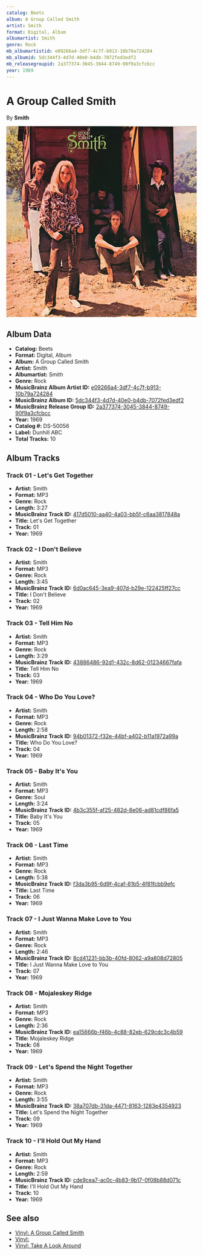 ```yaml
---
catalog: Beets
album: A Group Called Smith
artist: Smith
format: Digital, Album
albumartist: Smith
genre: Rock
mb_albumartistid: e09266a4-3df7-4c7f-b913-10b79a724284
mb_albumid: 5dc344f3-4d7d-40e0-b4db-7072fed3edf2
mb_releasegroupid: 2a377374-3045-3844-8749-90f9a3cfcbcc
year: 1969
---
```


# A Group Called Smith

By **Smith**

![](../../assets/beetscovers/Smith-A_Group_Called_Smith.jpg)

## Album Data

- **Catalog:** Beets
- **Format:** Digital, Album
- **Album:** A Group Called Smith
- **Artist:** Smith
- **Albumartist:** Smith
- **Genre:** Rock
- **MusicBrainz Album Artist ID:** [e09266a4-3df7-4c7f-b913-10b79a724284](https://musicbrainz.org/artist/e09266a4-3df7-4c7f-b913-10b79a724284)
- **MusicBrainz Album ID:** [5dc344f3-4d7d-40e0-b4db-7072fed3edf2](https://musicbrainz.org/release/5dc344f3-4d7d-40e0-b4db-7072fed3edf2)
- **MusicBrainz Release Group ID:** [2a377374-3045-3844-8749-90f9a3cfcbcc](https://musicbrainz.org/release-group/2a377374-3045-3844-8749-90f9a3cfcbcc)
- **Year:** 1969
- **Catalog #:** DS-50056
- **Label:** Dunhill ABC
- **Total Tracks:** 10

## Album Tracks

### Track 01 - Let's Get Together

- **Artist:** Smith
- **Format:** MP3
- **Genre:** Rock
- **Length:** 3:27
- **MusicBrainz Track ID:** [417d5010-aa40-4a03-bb5f-c6aa3817848a](https://musicbrainz.org/recording/417d5010-aa40-4a03-bb5f-c6aa3817848a)
- **Title:** Let's Get Together
- **Track:** 01
- **Year:** 1969

### Track 02 - I Don't Believe

- **Artist:** Smith
- **Format:** MP3
- **Genre:** Rock
- **Length:** 3:45
- **MusicBrainz Track ID:** [6d0ac645-3ea9-407d-b29e-122425ff27cc](https://musicbrainz.org/recording/6d0ac645-3ea9-407d-b29e-122425ff27cc)
- **Title:** I Don't Believe
- **Track:** 02
- **Year:** 1969

### Track 03 - Tell Him No

- **Artist:** Smith
- **Format:** MP3
- **Genre:** Rock
- **Length:** 3:29
- **MusicBrainz Track ID:** [43886486-92d1-432c-8d62-01234667fafa](https://musicbrainz.org/recording/43886486-92d1-432c-8d62-01234667fafa)
- **Title:** Tell Him No
- **Track:** 03
- **Year:** 1969

### Track 04 - Who Do You Love?

- **Artist:** Smith
- **Format:** MP3
- **Genre:** Rock
- **Length:** 2:58
- **MusicBrainz Track ID:** [94b01372-f32e-44bf-a402-b11a1972a99a](https://musicbrainz.org/recording/94b01372-f32e-44bf-a402-b11a1972a99a)
- **Title:** Who Do You Love?
- **Track:** 04
- **Year:** 1969

### Track 05 - Baby It's You

- **Artist:** Smith
- **Format:** MP3
- **Genre:** Soul
- **Length:** 3:24
- **MusicBrainz Track ID:** [4b3c355f-af25-482d-8e06-ad81cdf86fa5](https://musicbrainz.org/recording/4b3c355f-af25-482d-8e06-ad81cdf86fa5)
- **Title:** Baby It's You
- **Track:** 05
- **Year:** 1969

### Track 06 - Last Time

- **Artist:** Smith
- **Format:** MP3
- **Genre:** Rock
- **Length:** 5:38
- **MusicBrainz Track ID:** [f3da3b95-6d9f-4caf-81b5-4f81fcbb9efc](https://musicbrainz.org/recording/f3da3b95-6d9f-4caf-81b5-4f81fcbb9efc)
- **Title:** Last Time
- **Track:** 06
- **Year:** 1969

### Track 07 - I Just Wanna Make Love to You

- **Artist:** Smith
- **Format:** MP3
- **Genre:** Rock
- **Length:** 2:46
- **MusicBrainz Track ID:** [8cd41231-bb3b-40fd-8062-a9a808d72805](https://musicbrainz.org/recording/8cd41231-bb3b-40fd-8062-a9a808d72805)
- **Title:** I Just Wanna Make Love to You
- **Track:** 07
- **Year:** 1969

### Track 08 - Mojaleskey Ridge

- **Artist:** Smith
- **Format:** MP3
- **Genre:** Rock
- **Length:** 2:36
- **MusicBrainz Track ID:** [ea15666b-f46b-4c88-82eb-629cdc3c4b59](https://musicbrainz.org/recording/ea15666b-f46b-4c88-82eb-629cdc3c4b59)
- **Title:** Mojaleskey Ridge
- **Track:** 08
- **Year:** 1969

### Track 09 - Let's Spend the Night Together

- **Artist:** Smith
- **Format:** MP3
- **Genre:** Rock
- **Length:** 3:55
- **MusicBrainz Track ID:** [38a707db-31da-4471-8163-1283e4354923](https://musicbrainz.org/recording/38a707db-31da-4471-8163-1283e4354923)
- **Title:** Let's Spend the Night Together
- **Track:** 09
- **Year:** 1969

### Track 10 - I'll Hold Out My Hand

- **Artist:** Smith
- **Format:** MP3
- **Genre:** Rock
- **Length:** 2:59
- **MusicBrainz Track ID:** [cde9cea7-ac0c-4b83-9b17-0f08b88d071c](https://musicbrainz.org/recording/cde9cea7-ac0c-4b83-9b17-0f08b88d071c)
- **Title:** I'll Hold Out My Hand
- **Track:** 10
- **Year:** 1969


## See also

- [Vinyl: A Group Called Smith](../../Vinyl/Smith/A_Group_Called_Smith.md)
- [Vinyl: ](../../Vinyl/Smith/Smith.md)
- [Vinyl: Take A Look Around](../../Vinyl/Smith/Take_A_Look_Around.md)
